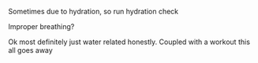 Sometimes due to hydration, so run hydration check

Improper breathing? 

Ok most definitely just water related honestly. Coupled with a workout this all goes away